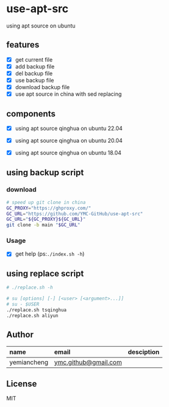 # use-apt-src

using apt source on ubuntu

## features
- [x] get current file
- [x] add backup file
- [x] del backup file
- [x] use backup file
- [x] download backup file
- [x] use apt source in china with sed replacing

## components
- [x] using apt source qinghua on ubuntu 22.04
- [x] using apt source qinghua on ubuntu 20.04
- [x] using apt source qinghua on ubuntu 18.04


## using backup script

### download
```bash
# speed up git clone in china
GC_PROXY="https://ghproxy.com/"
GC_URL="https://github.com/YMC-GitHub/use-apt-src"
GC_URL="${GC_PROXY}${GC_URL}"
git clone -b main "$GC_URL"
```
### Usage

- [x] get help (ps:`./index.sh -h`)

## using replace script
```bash
# ./replace.sh -h

# su [options] [-] [<user> [<argument>...]]
# su - $USER
./replace.sh tsqinghua
./replace.sh aliyun
```


## Author

name|email|desciption
:--|:--|:--
yemiancheng|<ymc.github@gmail.com>||

## License
MIT

